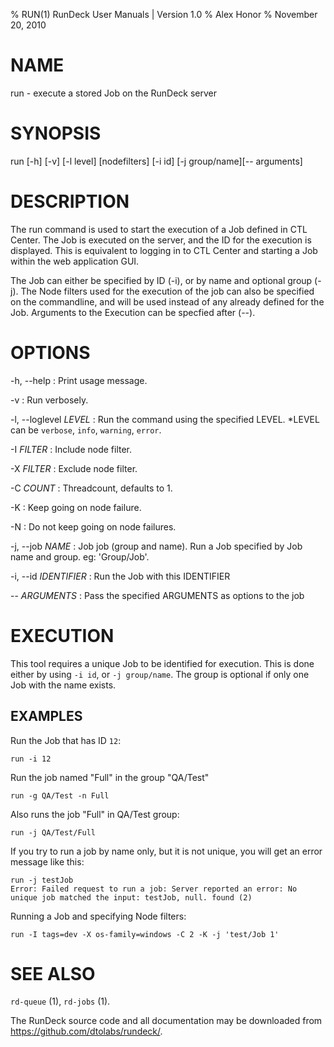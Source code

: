 % RUN(1) RunDeck User Manuals | Version 1.0
% Alex Honor
% November 20, 2010

# NAME 

run - execute a stored Job on the RunDeck server

# SYNOPSIS

run [-h] [-v] [-l level] [nodefilters] [-i id] [-j group/name][\-- arguments]

# DESCRIPTION 

The run command is used to start the execution of a Job defined in CTL Center. The Job is executed on the server, and the ID for the execution is displayed. This is equivalent to logging in to CTL Center and starting a Job within the web application GUI.

The Job can either be specified by ID (-i), or by name and optional group (-j). The Node filters used for the execution of the job can also be specified on the commandline, and will be used instead of any already defined for the Job. Arguments to the Execution can be specfied after (\--).


# OPTIONS

-h, \--help
: Print usage message.

-v
: Run verbosely.

-l, \--loglevel *LEVEL*
: Run the command using the specified LEVEL. *LEVEL can be `verbose`,
`info`, `warning`, `error`.

-I *FILTER*
: Include node filter.

-X *FILTER*
: Exclude node filter.

-C *COUNT*
: Threadcount, defaults to 1.

-K
: Keep going on node failure.

-N 
: Do not keep going on node failures.

-j, \--job *NAME*
: Job job (group and name). Run a Job specified by Job name and
group. eg: 'Group/Job'.

-i, \--id *IDENTIFIER*
: Run the Job with this IDENTIFIER

\-- *ARGUMENTS*
: Pass the specified ARGUMENTS as options to the job

# EXECUTION 

This tool requires a unique Job to be identified for execution. This is done either by using `-i id`, or `-j group/name`. The group is optional if only one Job with the name exists.

## EXAMPLES

Run the Job that has ID `12`:

    run -i 12

Run the job named "Full" in the group "QA/Test"

    run -g QA/Test -n Full
    
Also runs the job "Full" in QA/Test group:

    run -j QA/Test/Full
    
If you try to run a job by name only, but it is not unique, you will
get an error message like this:

    run -j testJob
    Error: Failed request to run a job: Server reported an error: No unique job matched the input: testJob, null. found (2)

Running a Job and specifying Node filters:
    
    run -I tags=dev -X os-family=windows -C 2 -K -j 'test/Job 1'
 

# SEE ALSO

`rd-queue` (1), `rd-jobs` (1).

The RunDeck source code and all documentation may be downloaded from
<https://github.com/dtolabs/rundeck/>.

